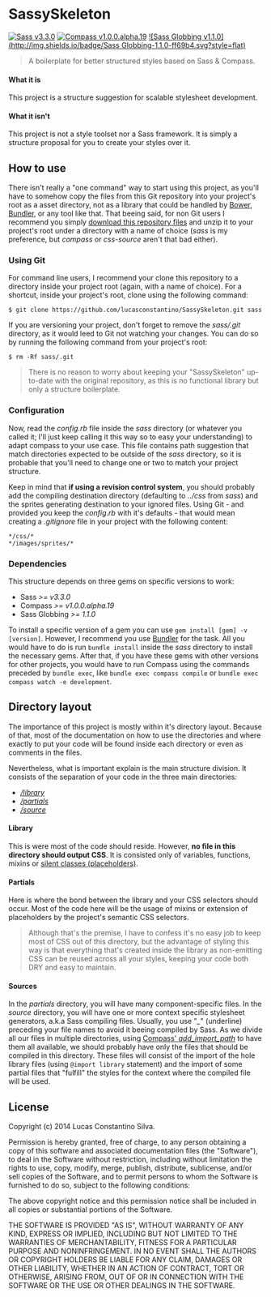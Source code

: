 # SassySkeleton

[![Sass v3.3.0](http://img.shields.io/badge/Sass-3.3.x-ff69b4.svg?style=flat)](https://github.com/sass/sass) [![Compass v1.0.0.alpha.19](http://img.shields.io/badge/Compass-1.0.0.alpha.19-red.svg?style=flat)](https://github.com/chriseppstein/compass) [![Sass Globbing v1.1.0](http://img.shields.io/badge/Sass Globbing-1.1.0-ff69b4.svg?style=flat)](https://github.com/chriseppstein/sass-globbing)

> A boilerplate for better structured styles based on Sass & Compass.

#### What it is

This project is a structure suggestion for scalable stylesheet development.

#### What it isn't

This project is not a style toolset nor a Sass framework. It is simply a structure proposal for you to create your styles over it.


## How to use

There isn't really a "one command" way to start using this project, as you'll have to somehow copy the files from this Git repository into your project's root as a asset directory, not as a library that could be handled by [Bower](http://bower.io/), [Bundler](http://bundler.io/), or any tool like that. That beeing said, for non Git users I recommend you simply [download this repository files](https://github.com/lucasconstantino/SassySkeleton/archive/master.zip) and unzip it to your project's root under a directory with a name of choice (*sass* is my preference, but *compass* or *css-source* aren't that bad either).

### Using Git

For command line users, I recommend your clone this repository to a directory inside your project root (again, with a name of choice). For a shortcut, inside your project's root, clone using the following command:

    $ git clone https://github.com/lucasconstantino/SassySkeleton.git sass

If you are versioning your project, don't forget to remove the *sass/.git* directory, as it would leed to Git not watching your changes. You can do so by running the following command from your project's root:

    $ rm -Rf sass/.git

> There is no reason to worry about keeping your "SassySkeleton" up-to-date with the original repository, as this is no functional library but only a structure boilerplate.

### Configuration

Now, read the *config.rb* file inside the *sass* directory (or whatever you called it; I'll just keep calling it this way so to easy your understanding) to adapt compass to your use case. This file contains path suggestion that match directories expected to be outside of the *sass* directory, so it is probable that you'll need to change one or two to match your project structure.

Keep in mind that **if using a revision control system**, you should probably add the compiling destination directory (defaulting to *../css* from *sass*) and the sprites generating destination to your ignored files. Using Git - and provided you keep the *config.rb* with it's defaults - that would mean creating a *.gitignore* file in your project with the following content:

    */css/*
    */images/sprites/*

### Dependencies

This structure depends on three gems on specific versions to work:

* Sass *>= v3.3.0*
* Compass *>= v1.0.0.alpha.19*
* Sass Globbing *>= 1.1.0*

To install a specific version of a gem you can use ```gem install [gem] -v [version]```. However, I recommend you use [Bundler](http://bundler.io/) for the task. All you would have to do is run ```bundle install``` inside the *sass* directory to install the necessary gems. After that, if you have these gems with other versions for other projects, you would have to run Compass using the commands preceded by ```bundle exec```, like ```bundle exec compass compile``` or ```bundle exec compass watch -e development```.


## Directory layout

The importance of this project is mostly within it's directory layout. Because of that, most of the documentation on how to use the directories and where exactly to put your code will be found inside each directory or even as comments in the files.

Nevertheless, what is important explain is the main structure division. It consists of the separation of your code in the three main directories:

* [*/library*](library)
* [*/partials*](partials)
* [*/source*](source)

#### Library

This is were most of the code should reside. However, **no file in this directory should output CSS**. It is consisted only of variables, functions, mixins or [silent classes (placeholders)](http://thesassway.com/intermediate/understanding-placeholder-selectors).

#### Partials

Here is where the bond between the library and your CSS selectors should occur. Most of the code here will be the usage of mixins or extension of placeholders by the project's semantic CSS selectors.

> Although that's the premise, I have to confess it's no easy job to keep most of CSS out of this directory, but the advantage of styling this way is that everything that's created inside the library as non-emitting CSS can be reused across all your styles, keeping your code both DRY and easy to maintain.

#### Sources

In the *partials* directory, you will have many component-specific files. In the *source* directory, you will have one or more context specific stylesheet generators, a.k.a Sass compiling files. Usually, you use "*_*" (underline) preceding your file names to avoid it beeing compiled by Sass. As we divide all our files in multiple directories, using [Compass' *add_import_path*](http://compass-style.org/help/tutorials/configuration-reference/) to have them all available, we should probably have only the files that should be compiled in this directory. These files will consist of the import of the hole library files (using ```@import library``` statement) and the import of some partial files that "fulfill" the styles for the context where the compiled file will be used.

## License

Copyright (c) 2014 Lucas Constantino Silva.

Permission is hereby granted, free of charge, to any person obtaining
a copy of this software and associated documentation files (the
"Software"), to deal in the Software without restriction, including
without limitation the rights to use, copy, modify, merge, publish,
distribute, sublicense, and/or sell copies of the Software, and to
permit persons to whom the Software is furnished to do so, subject to
the following conditions:

The above copyright notice and this permission notice shall be
included in all copies or substantial portions of the Software.

THE SOFTWARE IS PROVIDED "AS IS", WITHOUT WARRANTY OF ANY KIND,
EXPRESS OR IMPLIED, INCLUDING BUT NOT LIMITED TO THE WARRANTIES OF
MERCHANTABILITY, FITNESS FOR A PARTICULAR PURPOSE AND
NONINFRINGEMENT. IN NO EVENT SHALL THE AUTHORS OR COPYRIGHT HOLDERS BE
LIABLE FOR ANY CLAIM, DAMAGES OR OTHER LIABILITY, WHETHER IN AN ACTION
OF CONTRACT, TORT OR OTHERWISE, ARISING FROM, OUT OF OR IN CONNECTION
WITH THE SOFTWARE OR THE USE OR OTHER DEALINGS IN THE SOFTWARE.
